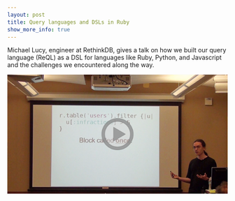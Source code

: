 ```yaml
---
layout: post
title: Query languages and DSLs in Ruby
show_more_info: true
--- 
```

Michael Lucy, engineer at RethinkDB, gives a talk on how we built our query
language (ReQL) as a DSL for languages like Ruby, Python, and Javascript and
the challenges we encountered along the way.

<a class="video-image" href="/videos/query-languages-and-dsls-in-ruby"><img src="/assets/images/videos/dsls-mlucy.png" /></a>
